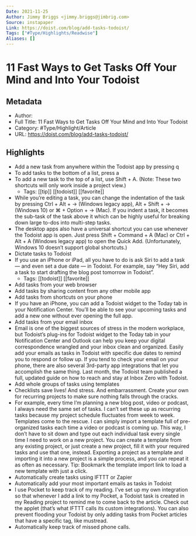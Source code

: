 ```yaml
---
Date: 2021-11-25
Author: Jimmy Briggs <jimmy.briggs@jimbrig.com>
Source: instapaper
Link: https://doist.com/blog/add-tasks-todoist/
Tags: ["#Type/Highlights/Readwise"]
Aliases: []
---
```

# 11 Fast Ways to Get Tasks Off Your Mind and Into Your Todoist

## Metadata
- Author: 
- Full Title: 11 Fast Ways to Get Tasks Off Your Mind and Into Your Todoist
- Category: #Type/Highlight/Article
- URL: https://doist.com/blog/add-tasks-todoist/

## Highlights
- Add a new task from anywhere within the Todoist app by pressing q
- To add tasks to the bottom of a list, press a
- To add a new task to the top of a list, use Shift + A. (Note: These two shortcuts will only work inside a project view.)
    - Tags: [[tip]] [[todoist]] [[favorite]] 
- While you’re editing a task, you can change the indentation of the task by pressing Ctrl + Alt + → (Windows legacy app), Alt + Shift + → (Windows 10) or ⌘ + Option + → (Mac). If you indent a task, it becomes the sub-task of the task above it which can be highly useful for breaking down large to-dos into multi-step tasks.
- The desktop apps also have a universal shortcut you can use whenever the Todoist app is open. Just press Shift + Command + A (Mac) or Ctrl + Alt + A (Windows legacy app) to open the Quick Add. (Unfortunately, Windows 10 doesn’t support global shortcuts.)
- Dictate tasks to Todoist
- If you use an iPhone or iPad, all you have to do is ask Siri to add a task — and even set a due date — in Todoist. For example, say “Hey Siri, add a task to start drafting the blog post tomorrow in Todoist”.
    - Tags: [[todoist]] [[favorite]] 
- Add tasks from your web browser
- Add tasks by sharing content from any other mobile app
- Add tasks from shortcuts on your phone
- If you have an iPhone, you can add a Todoist widget to the Today tab in your Notification Center. You’ll be able to see your upcoming tasks and add a new one without ever opening the full app.
- Add tasks from your email inbox
- Email is one of the biggest sources of stress in the modern workplace, but Todoist’s plug-ins for Todoist widget to the Today tab in your Notification Center and Outlook can help you keep your digital correspondence wrangled and your inbox clean and organized. Easily add your emails as tasks in Todoist with specific due dates to remind you to respond or follow up. If you tend to check your email on your phone, there are also several 3rd-party app integrations that let you accomplish the same thing.
  Last month, the Todoist team published a full, updated guide on how to reach and stay at Inbox Zero with Todoist.
- Add whole groups of tasks using templates
- Checklists save lives! And stress. And embarrassment. Create your own for recurring projects to make sure nothing falls through the cracks.
- For example, every time I’m planning a new blog post, video or podcast, I always need the same set of tasks. I can’t set these up as recurring tasks because my project schedule fluctuates from week to week.
  Templates come to the rescue. I can simply import a template full of pre-organized tasks each time a video or podcast is coming up. This way, I don’t have to sit down and type out each individual task every single time I need to work on a new project.
  You can create a template from any existing project, or just create a new project, fill it with your required tasks and use that one, instead. Exporting a project as a template and importing it into a new project is a simple process, and you can repeat it as often as necessary.
  Tip: Bookmark the template import link to load a new template with just a click.
- Automatically create tasks using IFTTT or Zapier
- Automatically add your most important emails as tasks in Todoist
- I use Pocket to keep track of my reading. I’ve set up my own integration so that whenever I add a link to my Pocket, a Todoist task is created in my Reading project to remind me to come back to the article. Check out the applet (that’s what IFTTT calls its custom integrations). You can also prevent flooding your Todoist by only adding tasks from Pocket articles that have a specific tag, like mustread.
- Automatically keep track of missed phone calls.
